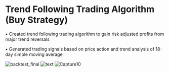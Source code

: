 # Trend Following Trading Algorithm (Buy Strategy)

•	Created trend following trading algorithm to gain risk adjusted profits from major trend reversals

•	Generated trading signals based on price action and trend analysis of 18-day simple moving average

![backtest_final](https://user-images.githubusercontent.com/35648851/98486673-19f8d300-221f-11eb-9fdf-6d7d2b2b99ed.png)
![text](https://user-images.githubusercontent.com/35648851/98486819-dbafe380-221f-11eb-9bba-b4bc2d52dbc4.JPG)
![Capture10](https://user-images.githubusercontent.com/35648851/99866233-0df10780-2b75-11eb-8429-f9ad264c1529.JPG)
